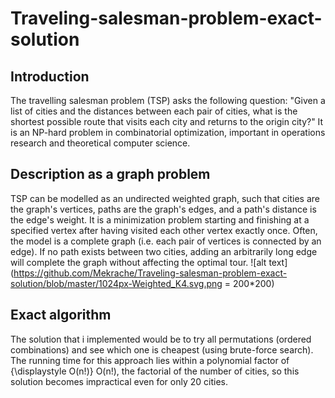 # Traveling-salesman-problem-exact-solution
## Introduction 
The travelling salesman problem (TSP) asks the following question: "Given a list of cities and the distances between each pair of cities, what is the shortest possible route that visits each city and returns to the origin city?" It is an NP-hard problem in combinatorial optimization, important in operations research and theoretical computer science.

## Description as a graph problem
TSP can be modelled as an undirected weighted graph, such that cities are the graph's vertices, paths are the graph's edges, and a path's distance is the edge's weight. It is a minimization problem starting and finishing at a specified vertex after having visited each other vertex exactly once. Often, the model is a complete graph (i.e. each pair of vertices is connected by an edge). If no path exists between two cities, adding an arbitrarily long edge will complete the graph without affecting the optimal tour.
![alt text](https://github.com/Mekrache/Traveling-salesman-problem-exact-solution/blob/master/1024px-Weighted_K4.svg.png = 200*200)


## Exact algorithm
The solution that i implemented would be to try all permutations (ordered combinations) and see which one is cheapest (using brute-force search). The running time for this approach lies within a polynomial factor of {\displaystyle O(n!)} O(n!), the factorial of the number of cities, so this solution becomes impractical even for only 20 cities.
